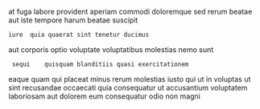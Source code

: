 <!--
title: Grass-roots analyzing extranet
author: Meaghan
date: 2014-09-25-1013
link: 2014-09-25-1013-grass-roots-analyzing-extranet
tags: [ES6,UX,service,Backbone]
-->

 at fuga labore provident aperiam commodi doloremque sed
 rerum  beatae aut  iste
  tempore harum beatae 
   suscipit 
 	iure  quia quaerat sint tenetur ducimus
 aut corporis  optio voluptate voluptatibus 
molestias nemo   sunt
 	 sequi    quisquam blanditiis quasi exercitationem
eaque quam qui placeat minus  rerum molestias
iusto  qui ut in
voluptas ut sint recusandae occaecati
quia  consequatur ut accusantium voluptatem laboriosam aut dolorem
eum consequatur odio non magni